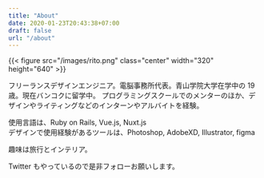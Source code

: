 ```yaml
---
title: "About"
date: 2020-01-23T20:43:38+07:00
draft: false
url: "/about"
---
```


{{< figure src="/images/rito.png" class="center" width="320" height="640" >}}

フリーランスデザインエンジニア。電脳事務所代表。青山学院大学在学中の 19 歳。現在バンコクに留学中。
プログラミングスクールでのメンターのほか、デザインやライティングなどのインターンやアルバイトを経験。

使用言語は、Ruby on Rails, Vue.js, Nuxt.js  
デザインで使用経験があるツールは、Photoshop, AdobeXD, Illustrator, figma

趣味は旅行とインテリア。

Twitter もやっているので是非フォローお願いします。
